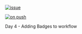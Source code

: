 [![issue](https://github.com/chayandeokar/Github-Action-Flow/actions/workflows/issues.yml/badge.svg?event=issues)](https://github.com/chayandeokar/Github-Action-Flow/actions/workflows/issues.yml)

[![on push](https://github.com/chayandeokar/Github-Action-Flow/actions/workflows/event.yml/badge.svg)](https://github.com/chayandeokar/Github-Action-Flow/actions/workflows/event.yml)

Day 4 - Adding Badges to workflow 
